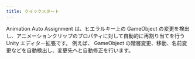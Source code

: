 ```yaml
---
title: クイックスタート
---
```


Animation Auto Assignment は、ヒエラルキー上の GameObject の変更を検出し、アニメーションクリップのプロパティに対して自動的に再割り当てを行う Unity エディター拡張です。
例えば、 GameObject の階層変更、移動、名前変更などを自動検出し、変更先へと自動修正を行います。
